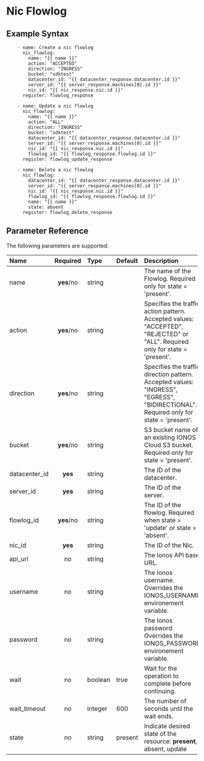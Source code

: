 # Nic Flowlog

## Example Syntax

```text
    - name: Create a nic flowlog
      nic_flowlog:
        name: "{{ name }}"
        action: "ACCEPTED"
        direction: "INGRESS"
        bucket: "sdktest"
        datacenter_id: "{{ datacenter_response.datacenter.id }}"
        server_id: "{{ server_response.machines[0].id }}"
        nic_id: "{{ nic_response.nic.id }}"
      register: flowlog_response

    - name: Update a nic flowlog
      nic_flowlog:
        name: "{{ name }}"
        action: "ALL"
        direction: "INGRESS"
        bucket: "sdktest"
        datacenter_id: "{{ datacenter_response.datacenter.id }}"
        server_id: "{{ server_response.machines[0].id }}"
        nic_id: "{{ nic_response.nic.id }}"
        flowlog_id: "{{ flowlog_response.flowlog.id }}"
      register: flowlog_update_response

    - name: Delete a nic flowlog
      nic_flowlog:
        datacenter_id: "{{ datacenter_response.datacenter.id }}"
        server_id: "{{ server_response.machines[0].id }}"
        nic_id: "{{ nic_response.nic.id }}"
        flowlog_id: "{{ flowlog_response.flowlog.id }}"
        name: "{{ name }}"
        state: absent
      register: flowlog_delete_response

```

## Parameter Reference

The following parameters are supported:

| Name | Required | Type | Default | Description |
| :--- | :---: | :--- | :--- | :--- |
| name | **yes**/no | string |  | The name of the Flowlog. Required only for state = 'present'. |
| action | **yes**/no | string |  | Specifies the traffic action pattern. Accepted values: "ACCEPTED", "REJECTED" or "ALL". Required only for state = 'present'.|
| direction | **yes**/no | string |  | Specifies the traffic direction pattern. Accepted values: "INGRESS", "EGRESS", "BIDIRECTIONAL". Required only for state = 'present'. |
| bucket | **yes**/no | string |  | S3 bucket name of an existing IONOS Cloud S3 bucket. Required only for state = 'present'. |
| datacenter_id | **yes** | string |  | The ID of the datacenter. |
| server_id | **yes** | string |  | The ID of the server. |
| flowlog_id | **yes**/no | string |  | The ID of the flowlog. Required when state = 'update' or state = 'absent'.|
| nic_id | **yes** | string |  | The ID of the Nic. |
| api\_url | no | string |  | The Ionos API base URL. |
| username | no | string |  | The Ionos username. Overrides the IONOS\_USERNAME environement variable. |
| password | no | string |  | The Ionos password. Overrides the IONOS\_PASSWORD environement variable. |
| wait | no | boolean | true | Wait for the operation to complete before continuing. |
| wait\_timeout | no | integer | 600 | The number of seconds until the wait ends. |
| state | no | string | present | Indicate desired state of the resource: **present**, absent, update |

